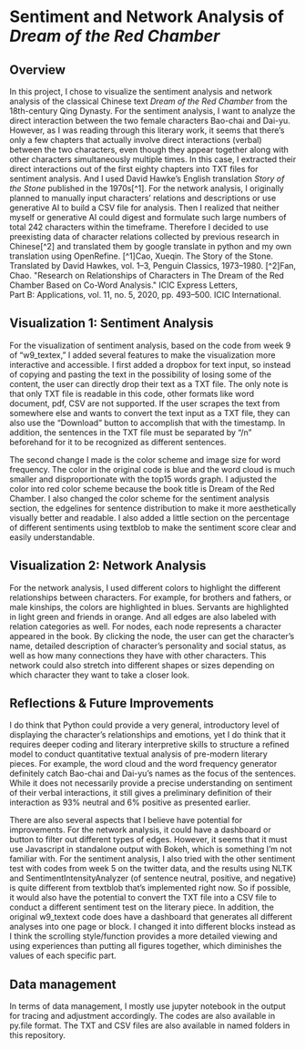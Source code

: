 # Sentiment and Network Analysis of *Dream of the Red Chamber*

## Overview

In this project, I chose to visualize the sentiment analysis and network analysis of the classical Chinese text *Dream of the Red Chamber* from the 18th-century Qing Dynasty. For the sentiment analysis, I want to analyze the direct interaction between the two female characters Bao-chai and Dai-yu. However, as I was reading through this literary work, it seems that there’s only a few chapters that actually involve direct interactions (verbal) between the two characters, even though they appear together along with other characters simultaneously multiple times. In this case, I extracted their direct interactions out of the first eighty chapters into TXT files for sentiment analysis. And I used David Hawke’s English translation *Story of the Stone* published in the 1970s[^1]. For the network analysis, I originally planned to manually input characters’ relations and descriptions or use generative AI to build a CSV file for analysis. Then I realized that neither myself or generative AI could digest and formulate such large numbers of total 242 characters within the timeframe. Therefore I decided to use preexisting data of character relations collected by previous research in Chinese[^2] and translated them by google translate in python and my own translation using OpenRefine. 
[^1]Cao, Xueqin. The Story of the Stone. Translated by David Hawkes, vol. 1–3, Penguin Classics, 1973–1980.
[^2]Fan, Chao. "Research on Relationships of Characters in The Dream of the Red Chamber Based on Co-Word Analysis." ICIC Express Letters,  
 Part B: Applications, vol. 11, no. 5, 2020, pp. 493–500. ICIC International.

## Visualization 1: Sentiment Analysis

For the visualization of sentiment analysis, based on the code from week 9 of “w9_textex,” I added several features to make the visualization more interactive and accessible. I first added a dropbox for text input, so instead of copying and pasting the text in the possibility of losing some of the content, the user can directly drop their text as a TXT file. The only note is that only TXT file is readable in this code, other formats like word document, pdf, CSV are not supported. If the user scrapes the text from somewhere else and wants to convert the text input as a TXT file, they can also use the “Download” button to accomplish that with the timestamp. In addition, the sentences in the TXT file must be separated by “/n” beforehand for it to be recognized as different sentences. 

The second change I made is the color scheme and image size for word frequency. The color in the original code is blue and the word cloud is much smaller and disproportionate with the top15 words graph. I adjusted the color into red color scheme because the book title is Dream of the Red Chamber. I also changed the color scheme for the sentiment analysis section, the edgelines for sentence distribution to make it more aesthetically visually better and readable. I also added a little section on the percentage of different sentiments using textblob to make the sentiment score clear and easily understandable. 

## Visualization 2: Network Analysis

For the network analysis, I used different colors to highlight the different relationships between characters. For example, for brothers and fathers, or male kinships, the colors are highlighted in blues. Servants are highlighted in light green and friends in orange. And all edges are also labeled with relation categories as well. For nodes, each node represents a character appeared in the book. By clicking the node, the user can get the character’s name, detailed description of character’s personality and social status, as well as how many connections they have with other characters. This network could also stretch into different shapes or sizes depending on which character they want to take a closer look. 

## Reflections & Future Improvements

I do think that Python could provide a very general, introductory level of displaying the character’s relationships and emotions, yet I do think that it requires deeper coding and literary interpretive skills to structure a refined model to conduct quantitative textual analysis of  pre-modern literary pieces. For example, the word cloud and the word frequency generator definitely catch Bao-chai and Dai-yu’s names as the focus of the sentences. While it does not necessarily provide a precise understanding on sentiment of their verbal interactions, it still gives a preliminary definition of their interaction as 93% neutral and 6% positive as presented earlier. 

There are also several aspects that I believe have potential for improvements. For the network analysis, it could have a dashboard or button to filter out different types of edges. However, it seems that it must use Javascript in standalone output with Bokeh, which is something I’m not familiar with. For the sentiment analysis, I also tried with the other sentiment test with codes from week 5 on the twitter data, and the results using NLTK and ​​SentimentIntensityAnalyzer (of sentence neutral, positive, and negative) is quite different from textblob that’s implemented right now. So if possible, it would also have the potential to convert the TXT file into a CSV file to conduct a different sentiment test on the literary piece. In addition, the original w9_textext code does have a dashboard that generates all different analyses into one page or block. I changed it into different blocks instead as I think the scrolling style/function provides a more detailed viewing and using experiences than putting all figures together, which diminishes the values of each specific part. 

## Data management 
In terms of data management, I mostly use jupyter notebook in the output for tracing and adjustment accordingly. The codes are also available in py.file format. The TXT and CSV files are also available in named folders in this repository. 


